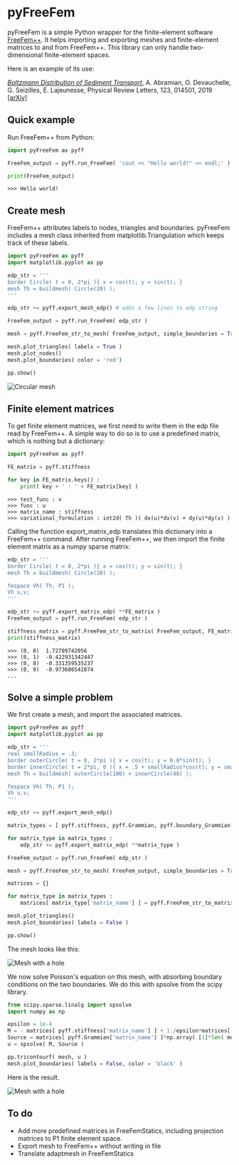 # pyFreeFem

pyFreeFem is a simple Python wrapper for the finite-element software [FreeFem++](https://freefem.org/). It helps importing and exporting meshes and finite-element matrices to and from FreeFem++. This library can only handle two-dimensional finite-element spaces.

Here is an example of its use:

[*Boltzmann Distribution of Sediment Transport*](http://dx.doi.org/10.1103/PhysRevLett.123.014501), A. Abramian, O. Devauchelle, G. Seizilles, E. Lajeunesse, Physical Review Letters, 123, 014501, 2019 [[arXiv]](https://arxiv.org/pdf/1907.01880)

## Quick example

Run FreeFem++ from Python:

```python
import pyFreeFem as pyff

FreeFem_output = pyff.run_FreeFem( 'cout << "Hello world!" << endl;' )

print(FreeFem_output)
```
```console
>>> Hello world!
```

## Create mesh

FreeFem++ attributes labels to nodes, triangles and boundaries. pyFreeFem includes a mesh class inherited from matplotlib.Triangulation which keeps track of these labels.

```python
import pyFreeFem as pyff
import matplotlib.pyplot as pp

edp_str = '''
border Circle( t = 0, 2*pi ){ x = cos(t); y = sin(t); }
mesh Th = buildmesh( Circle(20) );
'''

edp_str += pyff.export_mesh_edp() # adds a few lines to edp string

FreeFem_output = pyff.run_FreeFem( edp_str )

mesh = pyff.FreeFem_str_to_mesh( FreeFem_output, simple_boundaries = True )

mesh.plot_triangles( labels = True )
mesh.plot_nodes()
mesh.plot_boundaries( color = 'red')

pp.show()
```
![Circular mesh](./figures/create_mesh.svg)

## Finite element matrices

To get finite element matrices, we first need to write them in the edp file read by FreeFem++. A simple way to do so is to use a predefined matrix, which is nothing but a dictionary:

```python
import pyFreeFem as pyff

FE_matrix = pyff.stiffness

for key in FE_matrix.keys() :
    print( key + ' : ' + FE_matrix[key] )
```
```console
>>> test_func : v
>>> func : u
>>> matrix_name : stiffness
>>> variational_formulation : int2d( Th )( dx(u)*dx(v) + dy(u)*dy(v) )
```

Calling the function export_matrix_edp translates this dictionary into a FreeFem++ command. After running FreeFem++, we then import the finite element matrix as a numpy sparse matrix:

```python
edp_str = '''
border Circle( t = 0, 2*pi ){ x = cos(t); y = sin(t); }
mesh Th = buildmesh( Circle(20) );

fespace Vh( Th, P1 );
Vh u,v;
'''

edp_str += pyff.export_matrix_edp( **FE_matrix )
FreeFem_output = pyff.run_FreeFem( edp_str )

stiffness_matrix = pyff.FreeFem_str_to_matrix( FreeFem_output, FE_matrix['matrix_name'] )
print(stiffness_matrix)
```
```console
>>> (0, 0)	1.72789742056
>>> (0, 1)	-0.422931342447
>>> (0, 8)	-0.331359535237
>>> (0, 9)	-0.973606542874
...
```

## Solve a simple problem

We first create a mesh, and import the associated matrices.

```python
import pyFreeFem as pyff
import matplotlib.pyplot as pp

edp_str = '''
real smallRadius = .3;
border outerCircle( t = 0, 2*pi ){ x = cos(t); y = 0.8*sin(t); }
border innerCircle( t = 2*pi, 0 ){ x = .5 + smallRadius*cos(t); y = smallRadius*sin(t); }
mesh Th = buildmesh( outerCircle(100) + innerCircle(40) );

fespace Vh( Th, P1 );
Vh u,v;
'''

edp_str += pyff.export_mesh_edp()

matrix_types = [ pyff.stiffness, pyff.Grammian, pyff.boundary_Grammian(1,2) ]

for matrix_type in matrix_types :
    edp_str += pyff.export_matrix_edp( **matrix_type )

FreeFem_output = pyff.run_FreeFem( edp_str )

mesh = pyff.FreeFem_str_to_mesh( FreeFem_output, simple_boundaries = True )

matrices = {}

for matrix_type in matrix_types :
    matrices[ matrix_type['matrix_name'] ] = pyff.FreeFem_str_to_matrix( FreeFem_output, matrix_type['matrix_name'] )

mesh.plot_triangles()
mesh.plot_boundaries( labels = False )

pp.show()
```
The mesh looks like this:

![Mesh with a hole](./figures/solve.svg)

We now solve Poisson's equation on this mesh, with absorbing boundary conditions on the two boundaries. We do this with spsolve from the scipy library.

```python
from scipy.sparse.linalg import spsolve
import numpy as np

epsilon = 1e-4
M = - matrices[ pyff.stiffness['matrix_name'] ] + 1./epsilon*matrices[ pyff.boundary_Grammian(1,2)['matrix_name'] ]
Source = matrices[ pyff.Grammian['matrix_name'] ]*np.array( [1]*len( mesh.x ) )
u = spsolve( M, Source )

pp.tricontourf( mesh, u )
mesh.plot_boundaries( labels = False, color = 'black' )
```

Here is the result.

![Mesh with a hole](./figures/solve_2.svg)

## To do

- Add more predefined matrices in FreeFemStatics, including projection matrices to P1 finite element space.
- Export mesh to FreeFem++ without writing in file
- Translate adaptmesh in FreeFemStatics
